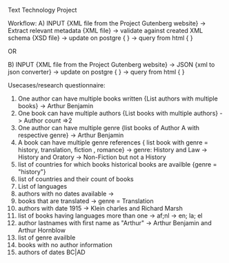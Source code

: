 Text Technology Project

Workflow:
A)
INPUT {XML file from the Project Gutenberg website} -> Extract relevant metadata {XML file}  -> 
validate against created XML schema {XSD file} -> update on postgre {   } -> query from html  {  }


OR

B)
INPUT {XML file from the Project Gutenberg website} -> JSON {xml to json converter} -> 
update on postgre {   } -> query from html  {  }

Usecases/research questionnaire:
1. One author can have multiple books written {List authors with multiple books}
-> Arthur Benjamin
2. One book can have multiple authors {List books with multiple authors}
 -> Author count =>2
3. One author can have multiple genre {list books of Author A with respective genre}
-> Arthur Benjamin
4. A book can have multiple genre references { list book with genre = history, translation, fiction , romance}
-> genre: History and Law
-> History and Oratory
-> Non-Fiction but not a History
5. list of countries for which books historical books are availble {genre = "history"}
6. list of countries and their count of books
7. List of languages
8. authors with no dates available
-> 
9. books that are translated
-> genre = Translation
10. authors with date 1915
-> Klein charles and Richard Marsh
11. list of books having languages more than one
-> af;nl
-> en; la; el
12. author lastnames with first name as "Arthur"
-> Arthur Benjamin and Arthur Hornblow
13. list of genre availble
14. books with no author information
15. authors of dates BC|AD

